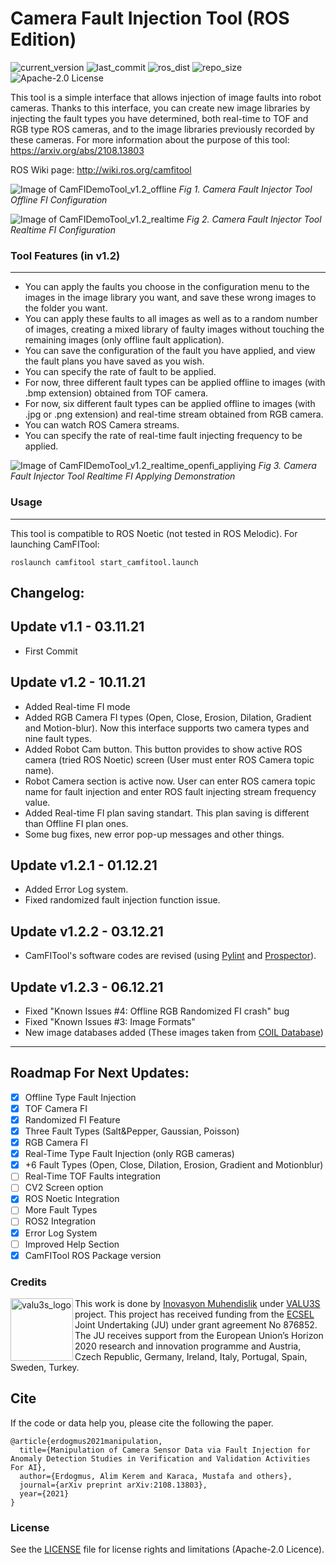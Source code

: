 # Camera Fault Injection Tool (ROS Edition)

![current_version](https://img.shields.io/github/v/release/inomuh/camfitool?color=green) ![last_commit](https://img.shields.io/github/last-commit/inomuh/Camera-Fault-Injection-Tool) ![ros_dist](https://img.shields.io/badge/ros--dist-noetic-blue) ![repo_size](https://img.shields.io/github/repo-size/inomuh/Camera-Fault-Injection-Tool) ![Apache-2.0 License](https://img.shields.io/github/license/inomuh/Camera-Fault-Injection-Tool?color=blue) 

This tool is a simple interface that allows injection of image faults into robot cameras. Thanks to this interface, you can create new image libraries by injecting the fault types you have determined, both real-time to TOF and RGB type ROS cameras, and to the image libraries previously recorded by these cameras. For more information about the purpose of this tool: https://arxiv.org/abs/2108.13803

ROS Wiki page: http://wiki.ros.org/camfitool

![Image of CamFIDemoTool_v1.2_offline](https://github.com/inomuh/Camera-Fault-Injector-Tool/blob/v1.2/camfitool_v1.2_offline.png)
*Fig 1. Camera Fault Injector Tool Offline FI Configuration*

![Image of CamFIDemoTool_v1.2_realtime](https://github.com/inomuh/Camera-Fault-Injector-Tool/blob/v1.2/camfitool_v1.2_realtime.png)
*Fig 2. Camera Fault Injector Tool Realtime FI Configuration*

### Tool Features (in v1.2)
---------------------------
- You can apply the faults you choose in the configuration menu to the images in the image library you want, and save these wrong images to the folder you want.
- You can apply these faults to all images as well as to a random number of images, creating a mixed library of faulty images without touching the remaining images (only offline fault application).
- You can save the configuration of the fault you have applied, and view the fault plans you have saved as you wish.
- You can specify the rate of fault to be applied.
- For now, three different fault types can be applied offline to images (with .bmp extension) obtained from TOF camera.
- For now, six different fault types can be applied offline to images (with .jpg or .png extension) and real-time stream obtained from RGB camera.
- You can watch ROS Camera streams.
- You can specify the rate of real-time fault injecting frequency to be applied.

![Image of CamFIDemoTool_v1.2_realtime_openfi_appliying](https://github.com/inomuh/Camera-Fault-Injector-Tool/blob/v1.2/camfitool_v1.2_realtime_openfi_applying.png)
*Fig 3. Camera Fault Injector Tool Realtime FI Applying Demonstration*

### Usage
----------
This tool is compatible to ROS Noetic (not tested in ROS Melodic).
For launching CamFITool:
    
    roslaunch camfitool start_camfitool.launch

Changelog:
----------
Update v1.1 - 03.11.21
------------------------
- First Commit

Update v1.2 - 10.11.21
------------------------
- Added Real-time FI mode
- Added RGB Camera FI types (Open, Close, Erosion, Dilation, Gradient and Motion-blur). Now this interface supports two camera types and nine fault types.
- Added Robot Cam button. This button provides to show active ROS camera (tried ROS Noetic) screen (User must enter ROS Camera topic name).
- Robot Camera section is active now. User can enter ROS camera topic name for fault injection and enter ROS fault injecting stream frequency value.
- Added Real-time FI plan saving standart. This plan saving is different than Offline FI plan ones.
- Some bug fixes, new error pop-up messages and other things.

Update v1.2.1 - 01.12.21
------------------------
- Added Error Log system.
- Fixed randomized fault injection function issue.

Update v1.2.2 - 03.12.21
------------------------
- CamFITool's software codes are revised (using [Pylint](https://pylint.org/) and [Prospector](https://pypi.org/project/prospector/)).

Update v1.2.3 - 06.12.21
------------------------
- Fixed "Known Issues #4: Offline RGB Randomized FI crash" bug
- Fixed "Known Issues #3: Image Formats"
- New image databases added (These images taken from [COIL Database](https://www1.cs.columbia.edu/CAVE/software/softlib/coil-100.php))

---------------------------------------------------------------------------------
Roadmap For Next Updates:
-------------------------
* [x] Offline Type Fault Injection
* [x] TOF Camera FI
* [x] Randomized FI Feature
* [x] Three Fault Types (Salt&Pepper, Gaussian, Poisson)
* [x] RGB Camera FI
* [x] Real-Time Type Fault Injection (only RGB cameras)
* [x] +6 Fault Types (Open, Close, Dilation, Erosion, Gradient and Motionblur)
* [ ] Real-Time TOF Faults integration
* [ ] CV2 Screen option
* [x] ROS Noetic Integration
* [ ] More Fault Types
* [ ] ROS2 Integration
* [x] Error Log System
* [ ] Improved Help Section
* [x] CamFITool ROS Package version

### Credits

<a href="http://valu3s.eu">
  <img align=left img src="https://valu3s.eu/wp-content/uploads/2020/04/VALU3S_green_transparent-1024x576.png" 
       alt="valu3s_logo" height="100" >
</a>

This work is done by [Inovasyon Muhendislik](https://www.inovasyonmuhendislik.com/) under [VALU3S](https://valu3s.eu) project. This project has received funding from the [ECSEL](https://www.ecsel.eu) Joint Undertaking (JU) under grant agreement No 876852. The JU receives support from the European Union’s Horizon 2020 research and innovation programme and Austria, Czech Republic, Germany, Ireland, Italy, Portugal, Spain, Sweden, Turkey.

## Cite

If the code or data help you, please cite the following the paper.

    @article{erdogmus2021manipulation,
      title={Manipulation of Camera Sensor Data via Fault Injection for Anomaly Detection Studies in Verification and Validation Activities For AI},
      author={Erdogmus, Alim Kerem and Karaca, Mustafa and others},
      journal={arXiv preprint arXiv:2108.13803},
      year={2021}
    }

### License

See the [LICENSE](LICENSE.md) file for license rights and limitations (Apache-2.0 Licence).
